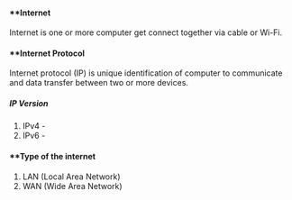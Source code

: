 #### **Internet

Internet is one or more computer get connect together via cable or Wi-Fi.

#### **Internet Protocol 

Internet protocol (IP) is unique identification of computer to communicate and data transfer between two or more devices.

##### **IP Version**
1. IPv4 -
2. IPv6 -
#### **Type of the internet
1. LAN (Local Area Network)
2. WAN (Wide Area Network)


